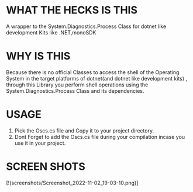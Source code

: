 # WHAT THE HECKS IS THIS 
A wrapper to the System.Diagnostics.Process Class for dotnet like development Kits like .NET,monoSDK

# WHY IS THIS
Because there is no official Classes to access the shell of the Operating System in the target platforms of dotnet(and dotnet like development kits) , through this Library you perform shell operations using the System.Diagnostics.Process Class and its dependencies.

# USAGE 
1. Pick the Oscs.cs file and Copy it to your project directory. 
2. Dont Forget to add the Oscs.cs file during your compilation incase you use it in your project.

# SCREEN SHOTS
[!(screenshots/Screenshot_2022-11-02_19-03-10.png)]



